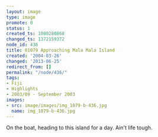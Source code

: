 ```yaml
---
layout: image
type: image
promote: 0
status: 1
created_ts: 1080280868
changed_ts: 1372159372
node_id: 436
title: 01079 Approaching Mala Mala Island
created: '2004-03-26'
changed: '2013-06-25'
redirect_from: []
permalink: "/node/436/"
tags:
- Fiji
- Highlights
- 2003/09 - September 2003
images:
- src: image/images/img_1079-b-436.jpg
  name: img_1079-b-436.jpg
---
```

On the boat, heading to this island for a day.  Ain't life tough.
